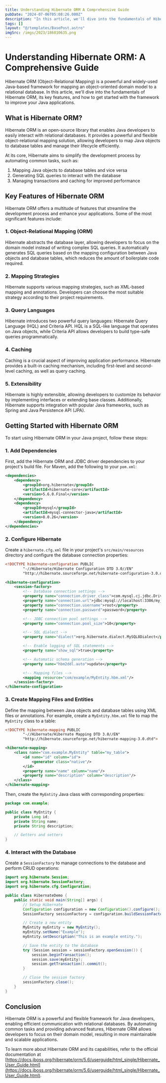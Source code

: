 ```yaml
---
title: Understanding Hibernate ORM A Comprehensive Guide
pubDate: "2024-07-06T05:08:26.000Z"
description: "In this article, we'll dive into the fundamentals of Hibernate ORM, its key features, and how to get started with the framework to improve your Java applications"
tags: []
layout: "@/templates/BasePost.astro"
imgSrc: /imgs/2023/186810635.png
---
```

# Understanding Hibernate ORM: A Comprehensive Guide

Hibernate ORM (Object-Relational Mapping) is a powerful and widely-used Java-based framework for mapping an object-oriented domain model to a relational database. In this article, we'll dive into the fundamentals of Hibernate ORM, its key features, and how to get started with the framework to improve your Java applications.

## What is Hibernate ORM?

Hibernate ORM is an open-source library that enables Java developers to easily interact with relational databases. It provides a powerful and flexible object-relational mapping solution, allowing developers to map Java objects to database tables and manage their lifecycle efficiently.

At its core, Hibernate aims to simplify the development process by automating common tasks, such as:

1. Mapping Java objects to database tables and vice versa
2. Generating SQL queries to interact with the database
3. Managing transactions and caching for improved performance

## Key Features of Hibernate ORM

Hibernate ORM offers a multitude of features that streamline the development process and enhance your applications. Some of the most significant features include:

### 1. Object-Relational Mapping (ORM)

Hibernate abstracts the database layer, allowing developers to focus on the domain model instead of writing complex SQL queries. It automatically generates SQL queries based on the mapping configuration between Java objects and database tables, which reduces the amount of boilerplate code required.

### 2. Mapping Strategies

Hibernate supports various mapping strategies, such as XML-based mapping and annotations. Developers can choose the most suitable strategy according to their project requirements.

### 3. Query Languages

Hibernate introduces two powerful query languages: Hibernate Query Language (HQL) and Criteria API. HQL is a SQL-like language that operates on Java objects, while Criteria API allows developers to build type-safe queries programmatically.

### 4. Caching

Caching is a crucial aspect of improving application performance. Hibernate provides a built-in caching mechanism, including first-level and second-level caching, as well as query caching.

### 5. Extensibility

Hibernate is highly extensible, allowing developers to customize its behavior by implementing interfaces or extending base classes. Additionally, Hibernate supports integration with popular Java frameworks, such as Spring and Java Persistence API (JPA).

## Getting Started with Hibernate ORM

To start using Hibernate ORM in your Java project, follow these steps:

### 1. Add Dependencies

First, add the Hibernate ORM and JDBC driver dependencies to your project's build file. For Maven, add the following to your `pom.xml`:

```xml
<dependencies>
    <dependency>
        <groupId>org.hibernate</groupId>
        <artifactId>hibernate-core</artifactId>
        <version>5.6.0.Final</version>
    </dependency>
    <dependency>
        <groupId>mysql</groupId>
        <artifactId>mysql-connector-java</artifactId>
        <version>8.0.26</version>
    </dependency>
</dependencies>
```

### 2. Configure Hibernate

Create a `hibernate.cfg.xml` file in your project's `src/main/resources` directory and configure the database connection properties:

```xml
<!DOCTYPE hibernate-configuration PUBLIC
        "-//Hibernate/Hibernate Configuration DTD 3.0//EN"
        "http://hibernate.sourceforge.net/hibernate-configuration-3.0.dtd">

<hibernate-configuration>
    <session-factory>
        <!-- Database connection settings -->
        <property name="connection.driver_class">com.mysql.cj.jdbc.Driver</property>
        <property name="connection.url">jdbc:mysql://localhost:3306/my_database</property>
        <property name="connection.username">root</property>
        <property name="connection.password">password</property>

        <!-- JDBC connection pool settings -->
        <property name="connection.pool_size">10</property>

        <!-- SQL dialect -->
        <property name="dialect">org.hibernate.dialect.MySQL8Dialect</property>

        <!-- Enable logging of SQL statements -->
        <property name="show_sql">true</property>

        <!-- Automatic schema generation -->
        <property name="hbm2ddl.auto">update</property>

        <!-- Mapping files -->
        <mapping resource="com/example/MyEntity.hbm.xml"/>
    </session-factory>
</hibernate-configuration>
```

### 3. Create Mapping Files and Entities

Define the mapping between Java objects and database tables using XML files or annotations. For example, create a `MyEntity.hbm.xml` file to map the `MyEntity` class to a table:

```xml
<!DOCTYPE hibernate-mapping PUBLIC
        "-//Hibernate/Hibernate Mapping DTD 3.0//EN"
        "http://hibernate.sourceforge.net/hibernate-mapping-3.0.dtd">

<hibernate-mapping>
    <class name="com.example.MyEntity" table="my_table">
        <id name="id" column="id">
            <generator class="native"/>
        </id>
        <property name="name" column="name"/>
        <property name="description" column="description"/>
    </class>
</hibernate-mapping>
```

Then, create the `MyEntity` Java class with corresponding properties:

```java
package com.example;

public class MyEntity {
    private Long id;
    private String name;
    private String description;

    // Getters and setters
}
```

### 4. Interact with the Database

Create a `SessionFactory` to manage connections to the database and perform CRUD operations:

```java
import org.hibernate.Session;
import org.hibernate.SessionFactory;
import org.hibernate.cfg.Configuration;

public class HibernateDemo {
    public static void main(String[] args) {
        // Setup Hibernate
        Configuration configuration = new Configuration().configure();
        SessionFactory sessionFactory = configuration.buildSessionFactory();

        // Create a new entity
        MyEntity myEntity = new MyEntity();
        myEntity.setName("Example");
        myEntity.setDescription("This is an example entity.");

        // Save the entity to the database
        try (Session session = sessionFactory.openSession()) {
            session.beginTransaction();
            session.save(myEntity);
            session.getTransaction().commit();
        }

        // Close the session factory
        sessionFactory.close();
    }
}
```

## Conclusion

Hibernate ORM is a powerful and flexible framework for Java developers, enabling efficient communication with relational databases. By automating common tasks and providing advanced features, Hibernate ORM allows developers to focus on their domain model, resulting in more maintainable and scalable applications.

To learn more about Hibernate ORM and its capabilities, refer to the official documentation at [https://docs.jboss.org/hibernate/orm/5.6/userguide/html_single/Hibernate_User_Guide.html](https://docs.jboss.org/hibernate/orm/5.6/userguide/html_single/Hibernate_User_Guide.html).
